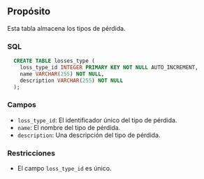 ## Propósito

Esta tabla almacena los tipos de pérdida.

### SQL

```sql
  CREATE TABLE losses_type (
    loss_type_id INTEGER PRIMARY KEY NOT NULL AUTO_INCREMENT,
    name VARCHAR(255) NOT NULL,
    description VARCHAR(255) NOT NULL
  );
```


### Campos

* `loss_type_id`: El identificador único del tipo de pérdida.
* `name`: El nombre del tipo de pérdida.
* `description`: Una descripción del tipo de pérdida.

### Restricciones

* El campo `loss_type_id` es único.

